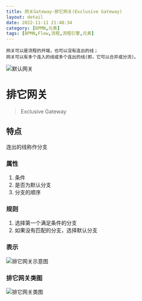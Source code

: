 ```yaml
---
title: 网关Gateway-排它网关(Exclusive Gateway)
layout: detail 
date: 2022-11-11 21:48:34
category: [BPMN,元素]
tags: [BPMN,Flow,流程,流程引擎,元素]
---
```

```
网关可以是流程的开端，也可以没有连出的线；
网关可以有多个连入的线或多个连出的线(即，它可以合并或分流)。
```

![默认网关](images/默认网关.png)

# 排它网关

> Exclusive Gateway

## 特点

连出的线称作分支

### 属性

1. 条件
2. 是否为默认分支
3. 分支的顺序

### 规则

1. 选择第一个满足条件的分支
2. 如果没有匹配的分支，选择默认分支

### 表示

![排它网关示意图](images/排它网关.png)

### 排它网关类图

![排它网关类图](images/排它网关类图.png)